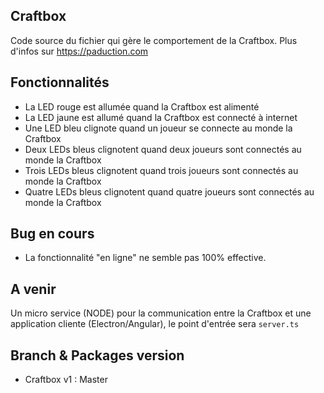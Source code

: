 ## Craftbox
Code source du fichier qui gère le comportement de la Craftbox. Plus d'infos sur https://paduction.com 

## Fonctionnalités
- La LED rouge est allumée quand la Craftbox est alimenté
- La LED jaune est allumé quand la Craftbox est connecté à internet
- Une LED bleu clignote quand un joueur se connecte au monde la Craftbox
- Deux LEDs bleus clignotent quand deux joueurs sont connectés au monde la Craftbox
- Trois LEDs bleus clignotent quand trois joueurs sont connectés au monde la Craftbox
- Quatre LEDs bleus clignotent quand quatre joueurs sont connectés au monde la Craftbox

## Bug en cours
- La fonctionnalité "en ligne" ne semble pas 100% effective.

## A venir
Un micro service (NODE) pour la communication entre la Craftbox et une application cliente (Electron/Angular), le point d'entrée sera `server.ts`

## Branch & Packages version
- Craftbox v1 : Master

[documentation]: https://paduction.com/craftbox-fabriquer-son-propre-serveur-minecraft-installation_47244.html
[python]: https://fr.wikibooks.org/wiki/Programmation_Python/Exemples_de_scripts
